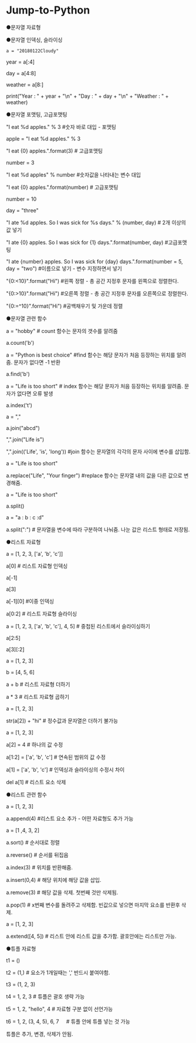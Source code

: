 # Jump-to-Python
●문자열 자료형

●문자열 인덱싱, 슬라이싱

    a = "20180122Cloudy"

  year = a[:4]

  day = a[4:8]

  weather = a[8:]

  print("Year : " + year + "\n" + "Day : " + day + "\n" + "Weather : " + weather)

●문자열 포맷팅, 고급포맷팅

  "I eat %d apples." % 3      #숫자 바로 대입 - 포맷팅

  apple = "I eat %d apples." % 3

  "I eat {0} apples.".format(3) # 고급포맷팅

  number = 3

  "I eat %d apples" % number  #숫자값을 나타내는 변수 대입

  "I eat {0} apples.".format(number) # 고급포맷팅 

  number = 10

  day = "three"

  "I ate %d apples. So I was sick for %s days." % (number, day)    # 2개 이상의 값 넣기

  "I ate {0} apples. So I was sick for {1} days.".format(number, day) #고급포맷팅

  "I ate {number} apples. So I was sick for {day} days.".format(number = 5, day = "two") #이름으로 넣기 - 변수 지정하면서 넣기

  "{0:<10}".format("Hi") #왼쪽 정렬 - 총 공간 지정후 문자를 왼쪽으로 정렬한다.

  "{0:>10}".format("Hi") #오른쪽 정렬 - 총 공간 지정후 문자를 오른쪽으로 정렬한다.

  "{0:=^10}".format("Hi") #공백채우기 및 가운데 정렬

●문자열 관련 함수

  a = "hobby" # count 함수는 문자의 갯수를 알려줌

  a.count('b')

  a = "Python is best choice" #find 함수는 해당 문자가 처음 등장하는 위치를 알려줌. 문자가 없다면 -1 반환

  a.find('b')

  a = "Life is too short" # index 함수는 해당 문자가 처음 등장하는 위치를 알려줌. 문자가 없다면 오류 발생

  a.index('t')

  a = ","

  a.join("abcd")

  ",".join("Life is")

  ",".join(('Life', 'is', 'long')) #join 함수는 문자열의 각각의 문자 사이에 변수를 삽입함.


  a = "Life is too short"

  a.replace("Life", "Your finger") #replace 함수는 문자열 내의 값을 다른 값으로 변경해줌.

  a = "Life is too short"

  a.split()

  a = "a : b : c :d"

  a.split(":") # 문자열을 변수에 따라 구분하여 나눠줌. 나눈 값은 리스트 형태로 저장됨.

●리스트 자료형

  a = [1, 2, 3, ['a', 'b', 'c']]

  a[0] # 리스트 자료형 인덱싱

  a[-1]

  a[3]

  a[-1][0] #이중 인덱싱

  a[0:2] # 리스트 자료형 슬라이싱

  a = [1, 2, 3, ['a', 'b', 'c'], 4, 5] # 중첩된 리스트에서 슬라이싱하기

  a[2:5]

  a[3][:2]

  a = [1, 2, 3]

  b = [4, 5, 6]

  a + b         # 리스트 자료형 더하기

  a * 3         # 리스트 자료형 곱하기

  a = [1, 2, 3]

  str(a[2]) + "hi" # 정수값과 문자열은 더하기 불가능

  a = [1, 2, 3]

  a[2] = 4      # 하나의 값 수정

  a[1:2] = ['a', 'b', 'c'] # 연속된 범위의 값 수정

  a[1] = ['a', 'b', 'c']   # 인덱싱과 슬라이싱의 수정시 차이

  del a[1]      # 리스트 요소 삭제

●리스트 관련 함수

  a = [1, 2, 3]

  a.append(4)   #리스트 요소 추가 - 어떤 자료형도 추가 가능

  a = [1 ,4, 3, 2]

  a.sort()      # 순서대로 정렬

  a.reverse()   # 순서를 뒤집음

  a.index(3)    # 위치를 반환해줌.

  a.insert(0,4)  # 해당 위치에 해당 값을 삽입.

  a.remove(3)    # 해당 값을 삭제. 첫번째 것만 삭제됨.

  a.pop(1)      # x번째 변수를 돌려주고 삭제함. 빈값으로 넣으면 마지막 요소를 반환후 삭제.

  a = [1, 2, 3]

  a.extend([4, 5])  # 리스트 안에 리스트 값을 추가함. 괄호안에는 리스트만 가능.

●튜플 자료형

  t1 = ()

  t2 = (1,)    # 요소가 1개일때는 ',' 반드시 붙여야함.

  t3 = (1, 2, 3)

  t4 = 1, 2, 3    # 튜플은 괄호 생략 가능

  t5 = 1, 2, "hello", 4          # 자료형 구분 없이 선언가능

  t6 = 1, 2, (3, 4, 5), 6, 7     # 튜플 안에 튜플 넣는 것 가능

  튜플은 추가, 변경, 삭제가 안됨.

